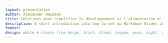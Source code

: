 ```yaml
---
layout: presentation
author: Alexander Naumann
title: Solutions pour simplifier le développement et l'alimentation d'infrastructures de données géospatiales
description: A short introduction into how to set up Markdown Slides and what you can do with it.
footer:
design: white # choose from beige, black, blood, league, moon, night, serif, simple, sky, solarized, white
---
```

